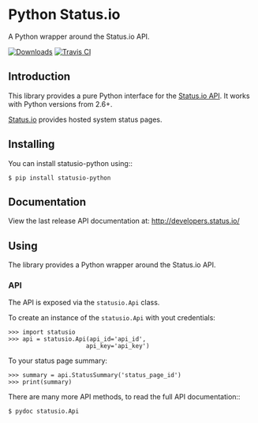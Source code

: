 # Python Status.io 

A Python wrapper around the Status.io API.

[![Downloads](https://img.shields.io/pypi/v/statusio-python.svg)](https://pypi.python.org/pypi/statusio-python/)
[![Travis CI](https://travis-ci.org/statusio/statusio-python.svg)](https://travis-ci.org/statusio/statusio-python)

## Introduction

This library provides a pure Python interface for the [Status.io API](http://docs.statusio.apiary.io/). It works with Python versions from 2.6+.

[Status.io](https://status.io) provides hosted system status pages.

## Installing

You can install statusio-python using::

    $ pip install statusio-python

## Documentation

View the last release API documentation at: http://developers.status.io/

## Using

The library provides a Python wrapper around the Status.io API.

### API

The API is exposed via the `statusio.Api` class.

To create an instance of the `statusio.Api` with yout credentials:

    >>> import statusio
    >>> api = statusio.Api(api_id='api_id',
                          api_key='api_key')

To your status page summary:

    >>> summary = api.StatusSummary('status_page_id')
    >>> print(summary)

There are many more API methods, to read the full API documentation::

    $ pydoc statusio.Api